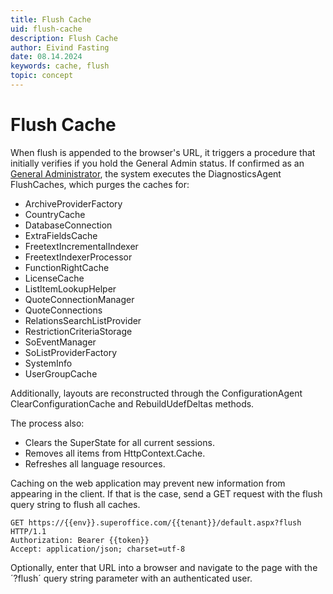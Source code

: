 ```yaml
---
title: Flush Cache
uid: flush-cache
description: Flush Cache
author: Eivind Fasting
date: 08.14.2024
keywords: cache, flush
topic: concept
---
```


# Flush Cache

When flush is appended to the browser's URL, it triggers a procedure that initially verifies if you hold the General Admin status.
If confirmed as an [General Administrator][1], the system executes the DiagnosticsAgent FlushCaches, which purges the caches for:

* ArchiveProviderFactory
* CountryCache
* DatabaseConnection
* ExtraFieldsCache
* FreetextIncrementalIndexer
* FreetextIndexerProcessor
* FunctionRightCache
* LicenseCache
* ListItemLookupHelper
* QuoteConnectionManager
* QuoteConnections
* RelationsSearchListProvider
* RestrictionCriteriaStorage
* SoEventManager
* SoListProviderFactory
* SystemInfo
* UserGroupCache

Additionally, layouts are reconstructed through the ConfigurationAgent ClearConfigurationCache and RebuildUdefDeltas methods.

The process also:
* Clears the SuperState for all current sessions.
* Removes all items from HttpContext.Cache.
* Refreshes all language resources.

Caching on the web application may prevent new information from appearing in the client. If that is the case, send a GET request with the flush query string to flush all caches.

```http
GET https://{{env}}.superoffice.com/{{tenant}}/default.aspx?flush HTTP/1.1
Authorization: Bearer {{token}}
Accept: application/json; charset=utf-8
```

Optionally, enter that URL into a browser and navigate to the page with the ´?flush´ query string parameter with an authenticated user.

<!-- Reference links -->
[1]: ../../admin/user-management/learn/role/functional-rights.md
